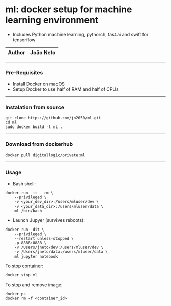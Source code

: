 # ml: docker setup for machine learning environment
* Includes Python machine learning, pythorch, fast.ai and swift for tensorflow


|Author|João Neto|
|:---:|:---:|

****
### Pre-Requisites 

* Install Docker on macOS
* Setup Docker to use half of RAM and half of CPUs


****
### Instalation from source

```
git clone https://github.com/jn2050/ml.git
cd ml
sudo docker build -t ml .
```


****
### Download from dockerhub

```
docker pull digitallogic/private:ml
```


****
### Usage 

* Bash shell:

```
docker run -it --rm \
    --privileged \
    -v <your_dev_dir>:/users/mluser/dev \
    -v <your_data_dir>:/users/mluser/data \
    ml /bin/bash
```

* Launch Jupyer (survives reboots):

```
docker run -dit \
    --privileged \
    --restart unless-stopped \
    -p 8888:8888 \
    -v /Users/jneto/dev:/users/mluser/dev \
    -v /Users/jneto/data:/users/mluser/data \
    ml jupyter notebook
```


To stop container:

```
docker stop ml
```

To stop and remove image:

```
docker ps
docker rm -f <container_id>
```